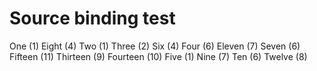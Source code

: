 # Source binding test

One (1)
Eight (4)
Two (1)
Three (2)
Six (4)
Four (6)
Eleven (7)
Seven (6)
Fifteen (11)
Thirteen (9)
Fourteen (10)
Five (1)
Nine (7)
Ten (6)
Twelve (8)

